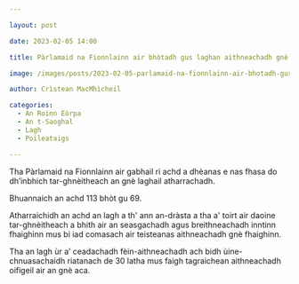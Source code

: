 ```yaml
---

layout: post

date: 2023-02-05 14:00

title: Pàrlamaid na Fionnlainn air bhòtadh gus laghan aithneachadh gnè ath-leasachadh

image: /images/posts/2023-02-05-parlamaid-na-fionnlainn-air-bhotadh-gus-laghan-aithneachadh-gne-ath-leasachadh.webp

author: Crìstean MacMhìcheil

categories:
  - An Roinn Eòrpa
  - An t-Saoghal
  - Lagh
  - Poileataigs

---
```


Tha Pàrlamaid na Fionnlainn air gabhail ri achd a dhèanas e nas fhasa do dh’inbhich tar-ghnèitheach an gnè laghail atharrachadh.

Bhuannaich an achd 113 bhòt gu 69.

Atharraichidh an achd an lagh a th' ann an-dràsta a tha a' toirt air daoine tar-ghnèitheach a bhith air an seasgachadh agus breithneachadh inntinn fhaighinn mus bi iad comasach air teisteanas aithneachadh gnè fhaighinn.

Tha an lagh ùr a’ ceadachadh fèin-aithneachadh ach bidh ùine-chnuasachaidh riatanach de 30 latha mus faigh tagraichean aithneachadh oifigeil air an gnè aca.
